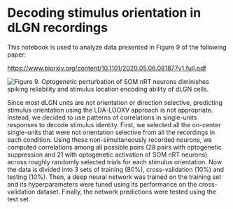 # Decoding stimulus orientation in dLGN recordings
This notebook is used to analyze data presented in Figure 9 of the following paper: 

https://www.biorxiv.org/content/10.1101/2020.05.06.081877v1.full.pdf


![Figure 9. Optogenetic perturbation of SOM nRT neurons diminishes spiking reliability and stimulus location encoding ability of dLGN cells.](https://github.com/Mahmood-Hoseini/Decoding-stimulus-orientation-in-dLGN-recordings/blob/master/FINAL-Fig9-LGN-CV%20and%20decoding%20acc%20from%20NN.png)


Since most dLGN units are not orientation or direction selective, predicting stimulus orientation using the LDA-LOOXV approach is not appropriate. Instead, we decided to use patterns of correlations in single-units responses to decode stimulus identity. First, we selected all the on-center single-units that were not orientation selective from all the recordings in each condition. Using these non-simultaneously recorded neurons, we computed correlations among all possible pairs (28 pairs with optogenetic suppression and 21 with optogenetic activation of SOM nRT neurons) across roughly randomly selected trials for each stimulus orientation. Now the data is divided into 3 sets of training (80%), cross-validation (10%) and testing (10%). Then, a deep neural network was trained on the training set and its hyperparameters were tuned using its performance on the cross-validation dataset. Finally, the network predictions were tested using the test set.
